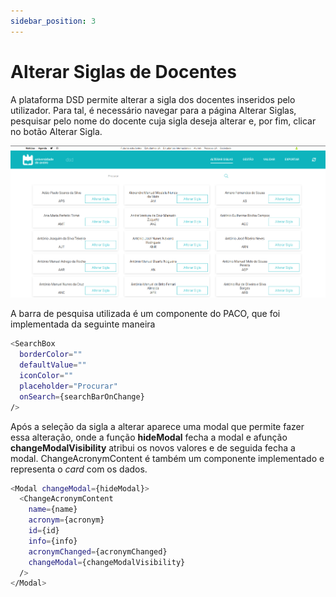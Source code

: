 ```yaml
---
sidebar_position: 3
---
```


# Alterar Siglas de Docentes

A plataforma DSD permite alterar a sigla dos docentes inseridos pelo utilizador. Para tal, é necessário navegar para a página Alterar Siglas, pesquisar pelo nome do docente cuja sigla deseja alterar e, por fim, clicar no botão Alterar Sigla.

![Alterar Siglas](./alterar-siglas.png)

A barra de pesquisa utilizada é um componente do PACO, que foi implementada da seguinte maneira
```bash
<SearchBox
  borderColor=""
  defaultValue=""
  iconColor=""
  placeholder="Procurar"
  onSearch={searchBarOnChange}
/>
```

Após a seleção da sigla a alterar aparece uma modal que permite fazer essa alteração, onde a função **hideModal** fecha a modal e afunção **changeModalVisibility** atribui os novos valores e de seguida fecha a modal. ChangeAcronymContent é também um componente implementado e representa o *card* com os dados.
```bash
<Modal changeModal={hideModal}>
  <ChangeAcronymContent
    name={name}
    acronym={acronym}
    id={id}
    info={info}
    acronymChanged={acronymChanged}
    changeModal={changeModalVisibility}
  />
</Modal>
```